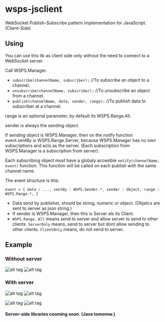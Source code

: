 # wsps-jsclient
WebSocket Publish-Subscribe pattern implementation for JavaScript. (Client-Side)

## Using
You can use this lib as client side only without the need to connect to a WebSocket server.

Call WSPS.Manager.
* `subscribe(channelName, subscriber);` //To subscribe an object to a channel.
* `unsubscribe(channelName, subscriber);` //To unsubscribe an object from a channel.
* `publish(channelName, data, sender, range);` //To publish data to subscriber at a channel.

 range is an optional parameter, by default its WSPS.Range.All.
 
 sender is always the sending object. 
 
 If sending object is WSPS.Manager, then on the notify function event.sentBy is WSPS.Range.Server,
 because WSPS.Manager has no own subscriptions and acts as the server.
 (Each subscription from WSPS.Manager is a subscription from server).
 
 
Each subscribing object must have a globaly accesible `notify(channelName, event)` function.
This function will be called on each publish with the same channel name.

The event structure is this:

`event = {
  data : ...,
  sentBy : WSPS.Sender.*,
  sender : Object,
  range : WSPS.Range.*,
}`

* Data send by publisher, should be string, numeric or object. (Objetcs are sent to server as json string.)
* If sender is WSPS.Manager, then this is Server als its Client.
* `WSPS.Range.` `All` means send to server and allow server to send to other clients. `ServerOnly` means, send to server but dont allow sending to other clients. `ClientOnly` means, do not send to server.

## Example
### Without server
![alt tag](https://acevik.de/img/wsps-jsclient-example3.png)
![alt tag](https://acevik.de/img/wsps-jsclient-example2.png)
 
### With server
![alt tag](https://acevik.de/img/wsps-jsclient-example4.png)
![alt tag](https://acevik.de/img/wsps-jsclient-example5.png)

![alt tag](https://acevik.de/img/wsps-jsclient-example6.png)
![alt tag](https://acevik.de/img/wsps-jsclient-example7.png)

#### Server-side libraries cooming soon. (Java tomorow.)
